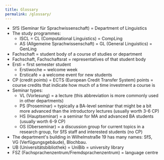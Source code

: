 ```yaml
---
title: Glossary
permalink: /glossary/
---
```


- SfS (Seminar für Sprachwissenschaft) = Department of Linguistics
- The study programmes:
    + ISCL = CL (Computational Linguistics) = CompLing
    + AS (Allgemeine Sprachwissenschaft) = GL (General Linguistics) = GenLing
- Fachschaft = student body of a course of studies or department
- Fachschaft, Fachschaftsrat = representatives of that student body
- Ersti = first semester student
    + Erstiwoche = welcome week
    + Ersticafé = a welcome event for new students
- CP (credit points) = ECTS (European Credit Transfer System) points = course credits that indicate how much of a time investment a course is
- Seminar types:
    + VL (Vorlesung) = a lecture (this abbreviation is more commonly used in other departments)
    + PS (Proseminar) = typically a BA-level seminar that might be a bit more advanced than the introductory lectures (usually worth 3-6 CP)
    + HS (Hauptseminar) = a seminar for MA and advanced BA students (usually worth 6-9 CP)
    + OS (Oberseminar) = a discussion group for current topics in a research group, for SfS staff and interested students (no CP)
- The department's building in Wilhelmstraße 19 has many names: SfS, VG (Verfügungsgebäude), Blochbau.
- UB (Universitätsbibliothek) = UniBib = university library
- FSZ (Fachsprachenzentrum/Fremdsprachenzentrum) = language centre